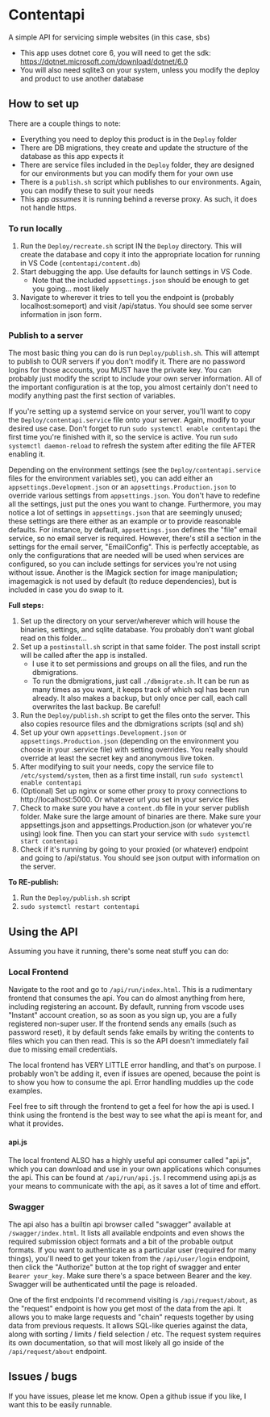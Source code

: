 # Contentapi
A simple API for servicing simple websites (in this case, sbs)

- This app uses dotnet core 6, you will need to get the sdk: https://dotnet.microsoft.com/download/dotnet/6.0
- You will also need sqlite3 on your system, unless you modify the deploy and product to use another database

## How to set up
There are a couple things to note:
- Everything you need to deploy this product is in the `Deploy` folder
- There are DB migrations, they create and update the structure of the database as this app expects it
- There are service files included in the `Deploy` folder, they are designed for our environments but you can modify them for your own use
- There is a `publish.sh` script which publishes to our environments. Again, you can modify these to suit your needs
- This app _assumes_ it is running behind a reverse proxy. As such, it does not handle https.

### To run locally
1. Run the `Deploy/recreate.sh` script IN the `Deploy` directory. This will create the database and copy it into the appropriate location
   for running in VS Code (`contentapi/content.db`)
2. Start debugging the app. Use defaults for launch settings in VS Code. 
   - Note that the included `appsettings.json` should be enough to get you going... most likely
3. Navigate to wherever it tries to tell you the endpoint is (probably localhost:someport) and visit /api/status. You should see some server information in json form.

### Publish to a server
The most basic thing you can do is run `Deploy/publish.sh`. This will attempt to publish to OUR servers if you don't modify it.
There are no password logins for those accounts, you MUST have the private key. You can probably just modify the script to 
include your own server information. All of the important configuration is at the top, you almost certainly don't need to modify
anything past the first section of variables.

If you're setting up a systemd service on your server, you'll want to copy the `Deploy/contentapi.service` file onto your server.
Again, modify to your desired use case. Don't forget to run `sudo systemctl enable contentapi` the first time you're finished 
with it, so the service is active. You run `sudo systemctl daemon-reload` to refresh the system after editing the file AFTER
enabling it.

Depending on the environment settings (see the `Deploy/contentapi.service` files for the environment variables set), you can add 
either an `appsettings.Development.json` or an `appsettings.Production.json` to override various settings from `appsettings.json`.
You don't have to redefine all the settings, just put the ones you want to change. Furthermore, you may notice a lot of settings
in `appsettings.json` that are seemingly unused; these settings are there either as an example or to provide reasonable defaults. 
For instance, by default, `appsettings.json` defines the "file" email service, so no email server is required. However, there's
still a section in the settings for the email server, "EmailConfig". This is perfectly acceptable, as only the configurations
that are needed will be used when services are configured, so you can include settings for services you're not using without
issue. Another is the IMagick section for image manipulation; imagemagick is not used by default (to reduce dependencies), but
is included in case you do swap to it.

**Full steps:**
1. Set up the directory on your server/wherever which will house the binaries, settings, and sqlite database. You probably don't want global read on this folder...
2. Set up a `postinstall.sh` script in that same folder. The post install script will be called after the app is installed. 
   - I use it to set permissions and groups on all the files, and run the dbmigrations. 
   - To run the dbmigrations, just call `./dbmigrate.sh`. It can be run as many times as you want, it keeps track of which sql has been run already.
     It also makes a backup, but only once per call, each call overwrites the last backup. Be careful!
3. Run the `Deploy/publish.sh` script to get the files onto the server. This also copies resource files and the dbmigrations scripts (sql and sh)
4. Set up your own `appsettings.Development.json` or `appsettings.Production.json` (depending on the environment you choose in your .service file) with 
   setting overrides. You really should override at least the secret key and anonymous live token.
5. After modifying to suit your needs, copy the service file to `/etc/systemd/system`, then as a first time install, run
   `sudo systemctl enable contentapi`
6. (Optional) Set up nginx or some other proxy to proxy connections to http://localhost:5000. Or whatever url you set in your service files
7. Check to make sure you have a `content.db` file in your server publish folder. Make sure the large amount of binaries are there. Make
   sure your appsettings.json and appsettings.Production.json (or whatever you're using) look fine. Then you can start your service
   with `sudo systemctl start contentapi`
8. Check if it's running by going to your proxied (or whatever) endpoint and going to /api/status. You should see json output with information
   on the server.

**To RE-publish:**
1. Run the `Deploy/publish.sh` script
2. `sudo systemctl restart contentapi`

## Using the API
Assuming you have it running, there's some neat stuff you can do:

### Local Frontend
Navigate to the root and go to `/api/run/index.html`. This is a rudimentary frontend that consumes the api. You can do almost anything from here, including registering an account. By default, running from vscode uses "Instant" account creation, so as soon as you sign up, you are a fully registered non-super user. If the frontend sends any emails (such as password reset), it by default sends fake emails by writing the contents to files which you can then read. This is so the API doesn't immediately fail due to missing email credentials.

The local frontend has VERY LITTLE error handling, and that's on purpose. I probably won't be adding it, even if issues are opened, because the point is to show you how to consume the api. Error handling muddies up the code examples.

Feel free to sift through the frontend to get a feel for how the api is used. I think using the frontend is the best way to see what the api is meant for, and what it provides.

#### api.js
The local frontend ALSO has a highly useful api consumer called "api.js", which you can download and use in your own applications which consumes the api. This can be found at `/api/run/api.js`. I recommend using api.js as your means to communicate with the api, as it saves a lot of time and effort. 

### Swagger
The api also has a builtin api browser called "swagger" available at `/swagger/index.html`. It lists all available endpoints and even shows the required submission object formats and a bit of the probable output formats. If you want to authenticate as a particular user (required for many things), you'll need to get your token from the `/api/user/login` endpoint, then click the "Authorize" button at the top right of swagger and enter `Bearer your_key`. Make sure there's a space between Bearer and the key. Swagger will be authenticated until the page is reloaded.

One of the first endpoints I'd recommend visiting is `/api/request/about`, as the "request" endpoint is how you get most of the data from the api. It allows you to make large requests and "chain" requests together by using data from previous requests. It allows SQL-like queries against the data, along with sorting / limits / field selection / etc. The request system requires its own documentation, so that will most likely all go inside of the `/api/request/about` endpoint.

## Issues / bugs
If you have issues, please let me know. Open a github issue if you like, I want this to be easily runnable.
